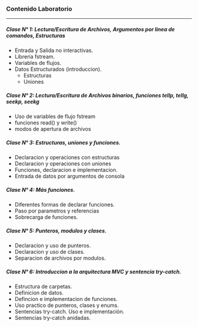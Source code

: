 ### Contenido Laboratorio
---

##### Clase N° 1: Lectura/Escritura de Archivos, Argumentos por linea de comandos, Estructuras

- Entrada y Salida no interactivas. 
- Libreria fstream.
- Variables de flujos.
- Datos Estructurados (introduccion).
    - Estructuras
    - Uniones

##### Clase N° 2: Lectura/Escritura de Archivos binarios, funciones tellp, tellg, seekp, seekg

- Uso de variables de flujo fstream
- funciones read() y write()
- modos de apertura de archivos

##### Clase N° 3: Estructuras, uniones y funciones.

- Declaracion y operaciones con estructuras
- Declaracion y operaciones con uniones
- Funciones, declaracion e implementacion.
- Entrada de datos por argumentos de consola

##### Clase N° 4: Más funciones.

- Diferentes formas de declarar funciones.
- Paso por parametros y referencias
- Sobrecarga de funciones.

##### Clase N° 5: Punteros, modulos y clases.

- Declaracion y uso de punteros.
- Declaracion y uso de clases.
- Separacion de archivos por modulos.

##### Clase N° 6: Introduccion a la arquitectura MVC y sentencia try-catch.

- Estructura de carpetas.
- Definicion de datos.
- Defincion e implementacion de funciones.
- Uso practico de punteros, clases y enums.
- Sentencias try-catch. Uso e implementación.
- Sentencias try-catch anidadas.